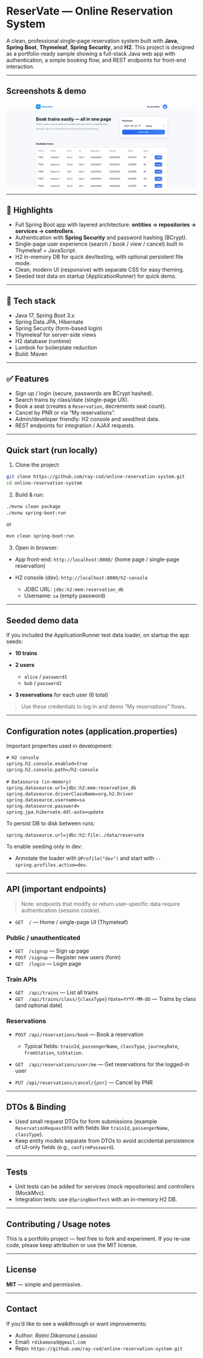 # ReserVate — Online Reservation System

A clean, professional single-page reservation system built with **Java**, **Spring Boot**, **Thymeleaf**, **Spring Security**, and **H2**.
This project is designed as a portfolio-ready sample showing a full-stack Java web app with authentication, a simple booking flow, and REST endpoints for front-end interaction.

---

## Screenshots & demo

![Booking System Screenshot](./docs/home-page-img.png)

---

## 🚀 Highlights

* Full Spring Boot app with layered architecture: **entities → repositories → services → controllers**.
* Authentication with **Spring Security** and password hashing (BCrypt).
* Single-page user experience (search / book / view / cancel) built in Thymeleaf + JavaScript.
* H2 in-memory DB for quick dev/testing, with optional persistent file mode.
* Clean, modern UI (responsive) with separate CSS for easy theming.
* Seeded test data on startup (ApplicationRunner) for quick demo.

---

## 🧰 Tech stack

* Java 17, Spring Boot 3.x
* Spring Data JPA, Hibernate
* Spring Security (form-based login)
* Thymeleaf for server-side views
* H2 database (runtime)
* Lombok for boilerplate reduction
* Build: Maven

---

## ✅ Features

* Sign up / login (secure, passwords are BCrypt hashed).
* Search trains by class/date (single-page UX).
* Book a seat (creates a `Reservation`, decrements seat count).
* Cancel by PNR or via “My reservations”.
* Admin/developer friendly: H2 console and seed/test data.
* REST endpoints for integration / AJAX requests.

---

## Quick start (run locally)

1. Clone the project:

```bash
git clone https://github.com/ray-cod/online-reservation-system.git
cd online-reservation-system
```

2. Build & run:

```bash
./mvnw clean package
./mvnw spring-boot:run
```

or

```bash
mvn clean spring-boot:run
```

3. Open in browser:

* App front-end: `http://localhost:8080/` (home page / single-page reservation)
* H2 console (dev): `http://localhost:8080/h2-console`

  * JDBC URL: `jdbc:h2:mem:reservation_db`
  * Username: `sa` (empty password)

---

## Seeded demo data

If you included the ApplicationRunner test data loader, on startup the app seeds:

* **10 trains**
* **2 users**

  * `alice` / `password1`
  * `bob` / `password2`
* **3 reservations** for each user (6 total)

> Use these credentials to log in and demo “My reservations” flows.

---

## Configuration notes (application.properties)

Important properties used in development:

```properties
# H2 console
spring.h2.console.enabled=true
spring.h2.console.path=/h2-console

# Datasource (in-memory)
spring.datasource.url=jdbc:h2:mem:reservation_db
spring.datasource.driverClassName=org.h2.Driver
spring.datasource.username=sa
spring.datasource.password=
spring.jpa.hibernate.ddl-auto=update
```

To persist DB to disk between runs:

```properties
spring.datasource.url=jdbc:h2:file:./data/reservate
```

To enable seeding only in dev:

* Annotate the loader with `@Profile("dev")` and start with `--spring.profiles.active=dev`.

---

## API (important endpoints)

> Note: endpoints that modify or return user-specific data require authentication (session cookie).

* `GET  /` — Home / single-page UI (Thymeleaf)

### Public / unauthenticated

* `GET  /signup` — Sign up page
* `POST /signup` — Register new users (form)
* `GET  /login` — Login page

### Train APIs

* `GET  /api/trains` — List all trains
* `GET  /api/trains/class/{classType}?date=YYYY-MM-DD` — Trains by class (and optional date)

### Reservations

* `POST /api/reservations/book` — Book a reservation

  * Typical fields: `trainId`, `passengerName`, `classType`, `journeyDate`, `fromStation`, `toStation`.
* `GET  /api/reservations/user/me` — Get reservations for the logged-in user
* `PUT /api/reservations/cancel/{pnr}` — Cancel by PNR

---

## DTOs & Binding

* Used small request DTOs for form submissions (example `ReservationRequestDTO` with fields like `trainId`, `passengerName`, `classType`).
* Keep entity models separate from DTOs to avoid accidental persistence of UI-only fields (e.g., `confirmPassword`).

---

## Tests

* Unit tests can be added for services (mock repositories) and controllers (MockMvc).
* Integration tests: use `@SpringBootTest` with an in-memory H2 DB.

---

## Contributing / Usage notes

This is a portfolio project — feel free to fork and experiment.
If you re-use code, please keep attribution or use the MIT license.

---

## License

**MIT** — simple and permissive.

---

## Contact

If you’d like to see a walkthrough or want improvements:

* Author: *Raimi Dikamona Lassissi*
* Email: `rdikamona9@gmail.com`
* Repo: `https://github.com/ray-cod/online-reservation-system.git`

